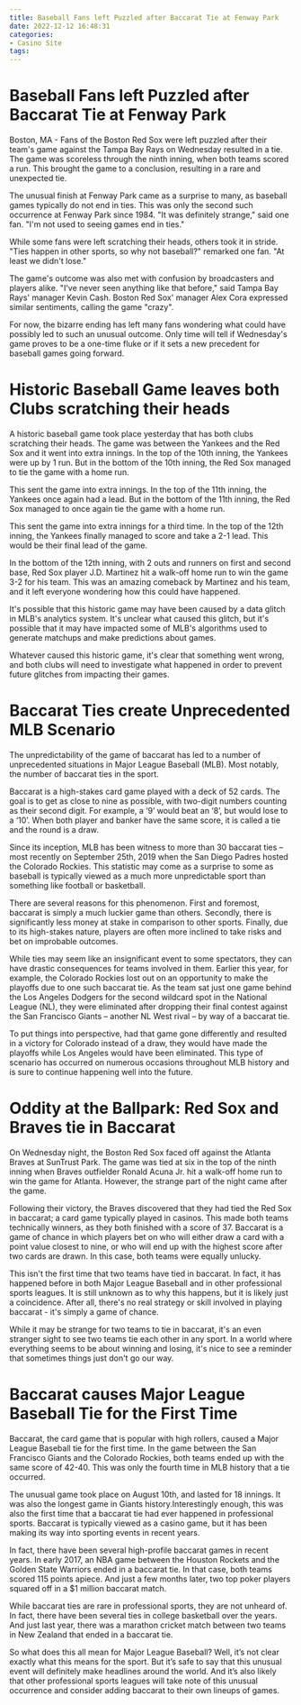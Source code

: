 ```yaml
---
title: Baseball Fans left Puzzled after Baccarat Tie at Fenway Park
date: 2022-12-12 16:48:31
categories:
- Casino Site
tags:
---
```



#  Baseball Fans left Puzzled after Baccarat Tie at Fenway Park

Boston, MA - Fans of the Boston Red Sox were left puzzled after their team's game against the Tampa Bay Rays on Wednesday resulted in a tie. The game was scoreless through the ninth inning, when both teams scored a run. This brought the game to a conclusion, resulting in a rare and unexpected tie.

The unusual finish at Fenway Park came as a surprise to many, as baseball games typically do not end in ties. This was only the second such occurrence at Fenway Park since 1984. "It was definitely strange," said one fan. "I'm not used to seeing games end in ties."

While some fans were left scratching their heads, others took it in stride. "Ties happen in other sports, so why not baseball?" remarked one fan. "At least we didn't lose."

The game's outcome was also met with confusion by broadcasters and players alike. "I've never seen anything like that before," said Tampa Bay Rays' manager Kevin Cash. Boston Red Sox' manager Alex Cora expressed similar sentiments, calling the game "crazy".

For now, the bizarre ending has left many fans wondering what could have possibly led to such an unusual outcome. Only time will tell if Wednesday's game proves to be a one-time fluke or if it sets a new precedent for baseball games going forward.

#  Historic Baseball Game leaves both Clubs scratching their heads

A historic baseball game took place yesterday that has both clubs scratching their heads. The game was between the Yankees and the Red Sox and it went into extra innings. In the top of the 10th inning, the Yankees were up by 1 run. But in the bottom of the 10th inning, the Red Sox managed to tie the game with a home run.

This sent the game into extra innings. In the top of the 11th inning, the Yankees once again had a lead. But in the bottom of the 11th inning, the Red Sox managed to once again tie the game with a home run.

This sent the game into extra innings for a third time. In the top of the 12th inning, the Yankees finally managed to score and take a 2-1 lead. This would be their final lead of the game.

In the bottom of the 12th inning, with 2 outs and runners on first and second base, Red Sox player J.D. Martinez hit a walk-off home run to win the game 3-2 for his team. This was an amazing comeback by Martinez and his team, and it left everyone wondering how this could have happened.

It's possible that this historic game may have been caused by a data glitch in MLB's analytics system. It's unclear what caused this glitch, but it's possible that it may have impacted some of MLB's algorithms used to generate matchups and make predictions about games.

Whatever caused this historic game, it's clear that something went wrong, and both clubs will need to investigate what happened in order to prevent future glitches from impacting their games.

#  Baccarat Ties create Unprecedented MLB Scenario

The unpredictability of the game of baccarat has led to a number of unprecedented situations in Major League Baseball (MLB). Most notably, the number of baccarat ties in the sport.

Baccarat is a high-stakes card game played with a deck of 52 cards. The goal is to get as close to nine as possible, with two-digit numbers counting as their second digit. For example, a ‘9’ would beat an ‘8’, but would lose to a ‘10’. When both player and banker have the same score, it is called a tie and the round is a draw.

Since its inception, MLB has been witness to more than 30 baccarat ties – most recently on September 25th, 2019 when the San Diego Padres hosted the Colorado Rockies. This statistic may come as a surprise to some as baseball is typically viewed as a much more unpredictable sport than something like football or basketball.

There are several reasons for this phenomenon. First and foremost, baccarat is simply a much luckier game than others. Secondly, there is significantly less money at stake in comparison to other sports. Finally, due to its high-stakes nature, players are often more inclined to take risks and bet on improbable outcomes.

While ties may seem like an insignificant event to some spectators, they can have drastic consequences for teams involved in them. Earlier this year, for example, the Colorado Rockies lost out on an opportunity to make the playoffs due to one such baccarat tie. As the team sat just one game behind the Los Angeles Dodgers for the second wildcard spot in the National League (NL), they were eliminated after dropping their final contest against the San Francisco Giants – another NL West rival – by way of a baccarat tie.

To put things into perspective, had that game gone differently and resulted in a victory for Colorado instead of a draw, they would have made the playoffs while Los Angeles would have been eliminated. This type of scenario has occurred on numerous occasions throughout MLB history and is sure to continue happening well into the future.

#  Oddity at the Ballpark: Red Sox and Braves tie in Baccarat

On Wednesday night, the Boston Red Sox faced off against the Atlanta Braves at SunTrust Park. The game was tied at six in the top of the ninth inning when Braves outfielder Ronald Acuna Jr. hit a walk-off home run to win the game for Atlanta. However, the strange part of the night came after the game.

Following their victory, the Braves discovered that they had tied the Red Sox in baccarat; a card game typically played in casinos. This made both teams technically winners, as they both finished with a score of 37. Baccarat is a game of chance in which players bet on who will either draw a card with a point value closest to nine, or who will end up with the highest score after two cards are drawn. In this case, both teams were equally unlucky.

This isn't the first time that two teams have tied in baccarat. In fact, it has happened before in both Major League Baseball and in other professional sports leagues. It is still unknown as to why this happens, but it is likely just a coincidence. After all, there's no real strategy or skill involved in playing baccarat - it's simply a game of chance.

While it may be strange for two teams to tie in baccarat, it's an even stranger sight to see two teams tie each other in any sport. In a world where everything seems to be about winning and losing, it's nice to see a reminder that sometimes things just don't go our way.

#  Baccarat causes Major League Baseball Tie for the First Time

Baccarat, the card game that is popular with high rollers, caused a Major League Baseball tie for the first time. In the game between the San Francisco Giants and the Colorado Rockies, both teams ended up with the same score of 42-40. This was only the fourth time in MLB history that a tie occurred.

The unusual game took place on August 10th, and lasted for 18 innings. It was also the longest game in Giants history.Interestingly enough, this was also the first time that a baccarat tie had ever happened in professional sports. Baccarat is typically viewed as a casino game, but it has been making its way into sporting events in recent years.

In fact, there have been several high-profile baccarat games in recent years. In early 2017, an NBA game between the Houston Rockets and the Golden State Warriors ended in a baccarat tie. In that case, both teams scored 115 points apiece. And just a few months later, two top poker players squared off in a $1 million baccarat match.

While baccarat ties are rare in professional sports, they are not unheard of. In fact, there have been several ties in college basketball over the years. And just last year, there was a marathon cricket match between two teams in New Zealand that ended in a baccarat tie.

So what does this all mean for Major League Baseball? Well, it’s not clear exactly what this means for the sport. But it’s safe to say that this unusual event will definitely make headlines around the world. And it’s also likely that other professional sports leagues will take note of this unusual occurrence and consider adding baccarat to their own lineups of games.
